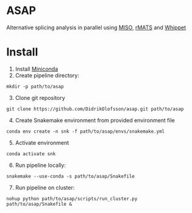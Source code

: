 ASAP
====

Alternative splicing analysis in parallel using [MISO](https://miso.readthedocs.io/en/fastmiso/), [rMATS](http://rnaseq-mats.sourceforge.net/) and [Whippet](https://github.com/timbitz/Whippet.jl)

Install
=======

1. Install [Miniconda](https://conda.io/en/latest/miniconda.html)
2. Create pipeline directory:
```
mkdir -p path/to/asap
```
3. Clone git repository
```
git clone https://github.com/DidrikOlofsson/asap.git path/to/asap
```
4. Create Snakemake environment from provided environment file
```
conda env create -n snk -f path/to/asap/envs/snakemake.yml
```
5. Activate environment
```
conda activate snk
```
6. Run pipeline locally:
```
snakemake --use-conda -s path/to/asap/Snakefile
```
7. Run pipeline on cluster:
```
nohup python path/to/asap/scripts/run_cluster.py path/to/asap/Snakefile &
```
